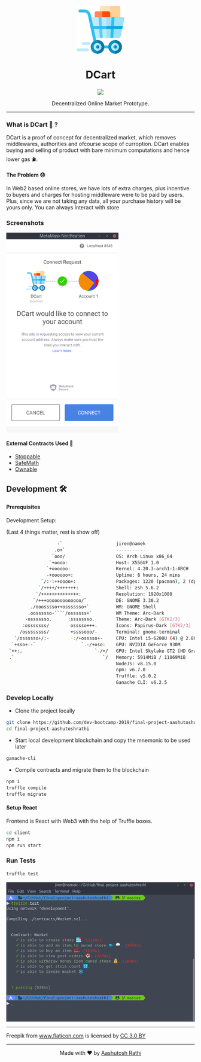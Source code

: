 <p align="center"><img src="client/public/favicon.png" align="center" width="128"><p>

<h1 align="center"> DCart </h1> 
<p align="center">
<a href="https://travis-ci.org/dev-bootcamp-2019/final-project-aashutoshrathi">
    <img src="https://img.shields.io/travis/dev-bootcamp-2019/final-project-aashutoshrathi/master.svg?style=for-the-badge" align="center">
</a>
</p>
<p align="center">Decentralized Online Market Prototype.</p>
<hr>

### What is DCart 🛒 ?

DCart is a proof of concept for decentralized market, which removes middlewares, authorities and ofcourse scope of curroption. DCart enables buying and selling of product with bare minimum computations and hence lower gas ⛽.

#### The Problem 😞

In Web2 based online stores, we have lots of extra charges, plus incentive to buyers and charges for hosting middleware were to be paid by users.
Plus, since we are not taking any data, all your purchase history will be yours only. You can always interact with store

### Screenshots

<img src="./assets/init-permissions.png" align="center" width="300">

#### External Contracts Used :bookmark_tabs:

- [Stoppable](contracts/Stoppable.sol)
- [SafeMath](contracts/SafeMath.sol)
- [Ownable](contracts/Ownable.sol)

## Development :hammer_and_wrench:

#### Prerequisites

Development Setup:

(Last 4 things matter, rest is show off)

`````sh
                   -`                    jiren@namek
                  .o+`                   -----------
                 `ooo/                   OS: Arch Linux x86_64
                `+oooo:                  Host: X556UF 1.0
               `+oooooo:                 Kernel: 4.20.3-arch1-1-ARCH
               -+oooooo+:                Uptime: 8 hours, 24 mins
             `/:-:++oooo+:               Packages: 1220 (pacman), 2 (dpkg)
            `/++++/+++++++:              Shell: zsh 5.6.2
           `/++++++++++++++:             Resolution: 1920x1080
          `/+++ooooooooooooo/`           DE: GNOME 3.30.2
         ./ooosssso++osssssso+`          WM: GNOME Shell
        .oossssso-````/ossssss+`         WM Theme: Arc-Dark
       -osssssso.      :ssssssso.        Theme: Arc-Dark [GTK2/3]
      :osssssss/        osssso+++.       Icons: Papirus-Dark [GTK2/3]
     /ossssssss/        +ssssooo/-       Terminal: gnome-terminal
   `/ossssso+/:-        -:/+osssso+-     CPU: Intel i5-6200U (4) @ 2.800GHz
  `+sso+:-`                 `.-/+oso:    GPU: NVIDIA GeForce 930M
 `++:.                           `-/+/   GPU: Intel Skylake GT2 [HD Graphics 520]
 .`                                 `/   Memory: 5914MiB / 11869MiB
                                         NodeJS: v8.15.0
                                         npm: v6.7.0
                                         Truffle: v5.0.2
                                         Ganache CLI: v6.2.5
`````

### Develop Locally

- Clone the project locally

```sh
git clone https://github.com/dev-bootcamp-2019/final-project-aashutoshrathi.git
cd final-project-aashutoshrathi
```

- Start local development blockchain and copy the mnemonic to be used later

```sh
ganache-cli
```

- Compile contracts and migrate them to the blockchain

```sh
npm i
truffle compile
truffle migrate
```

#### Setup React

Frontend is React with Web3 with the help of Truffle boxes.

```sh
cd client
npm i
npm run start
```

### Run Tests

```sh
truffle test
```

<img src="./assets/test-snap.png" align="center" width="650">

---

<p align="center>
Icon Credits: Icons made by <a href="https://www.freepik.com/" title="Freepik">Freepik</a> from <a href="https://www.flaticon.com/" title="Flaticon">www.flaticon.com</a> is licensed by <a href="http://creativecommons.org/licenses/by/3.0/" title="Creative Commons BY 3.0" target="_blank">CC 3.0 BY</a>
</p>

---

<p align="center"> Made with ❤️ by <a href="https://github.com/aashutoshrathi">Aashutosh Rathi</a></p>
